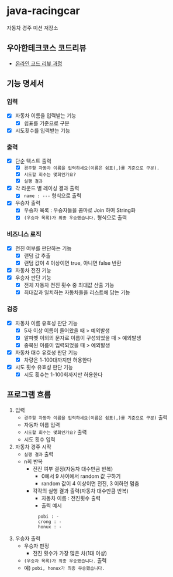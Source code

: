 # java-racingcar
자동차 경주 미션 저장소
## 우아한테크코스 코드리뷰
- [온라인 코드 리뷰 과정](https://github.com/woowacourse/woowacourse-docs/blob/master/maincourse/README.md)
## 기능 명세서
### 입력
- [x] 자동차 이름을 입력받는 기능
  - [x] 쉼표를 기준으로 구분
- [x] 시도횟수를 입력받는 기능
### 출력
- [x] 단순 텍스트 출력
  - [x] `경주할 자동차 이름을 입력하세요(이름은 쉼표(,)를 기준으로 구분).`
  - [x] `시도할 회수는 몇회인가요?`
  - [x] `실행 결과`
- [x] 각 라운드 별 레이싱 결과 출력
  - [x] `name : ---` 형식으로 출력
- [x] 우승자 출력
  - [x] 우승자 목록 : 우승자들을 콤마로 Join 하여 String화
  - [x] `(우승자 목록)가 최종 우승했습니다.` 형식으로 출력
### 비즈니스 로직
- [x] 전진 여부를 판단하는 기능
  - [x] 랜덤 값 추출
  - [x] 랜덤 값이 4 이상이면 true, 아니면 false 반환
- [x] 자동차 전진 기능
- [x] 우승자 판단 기능
  - [x] 전체 자동차 전진 횟수 중 최대값 산출 기능
  - [x] 최대값과 일치하는 자동차들을 리스트에 담는 기능
### 검증
- [x] 자동차 이름 유효성 판단 기능
  - [x] 5자 이상 이름이 들어왔을 때 > 예외발생
  - [x] 알파벳 이외의 문자로 이름이 구성되었을 때 > 예외발생
  - [x] 중복된 이름이 입력되었을 때 > 예외발생
- [x] 자동차 대수 유효성 판단 기능
  - [x] 차량은 1-100대까지만 허용한다
- [x] 시도 횟수 유효성 판단 기능
  - [x] 시도 횟수는 1-100회까지만 허용한다
## 프로그램 흐름
1. 입력
    - `경주할 자동차 이름을 입력하세요(이름은 쉼표(,)를 기준으로 구분)` 출력
    - 자동차 이름 입력
    - `시도할 회수는 몇회인가요?` 출력
    - 시도 횟수 입력
2. 자동차 경주 시작
    - `실행 결과` 출력
    - n회 반복
        - 전진 여부 결정(자동차 대수만큼 반복)
            - 0에서 9 사이에서 random 값 구하기
            - random 값이 4 이상이면 전진, 3 이하면 멈춤
        - 각각의 실행 결과 출력(자동차 대수만큼 반복)
            - 자동차 이름 : 전진횟수 출력
            - 출력 예시
          ```
            pobi : -
            crong : -
            honux : -
            ```
3. 우승자 출력
    - 우승자 판정
        - 전진 횟수가 가장 많은 차(1대 이상)
    - `(우승자 목록)가 최종 우승했습니다.` 출력
    - 예) `pobi, honux가 최종 우승했습니다.`